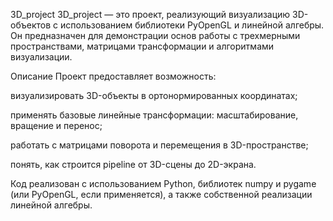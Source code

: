 3D_project
3D_project — это проект, реализующий визуализацию 3D-объектов с использованием библиотеки PyOpenGL и линейной алгебры. Он предназначен для демонстрации основ работы с трехмерными пространствами, матрицами трансформации и алгоритмами визуализации.

Описание
Проект предоставляет возможность:

визуализировать 3D-объекты в ортонормированных координатах;

применять базовые линейные трансформации: масштабирование, вращение и перенос;

работать с матрицами поворота и перемещения в 3D-пространстве;

понять, как строится pipeline от 3D-сцены до 2D-экрана.

Код реализован с использованием Python, библиотек numpy и pygame (или PyOpenGL, если применяется), а также собственной реализации линейной алгебры.

